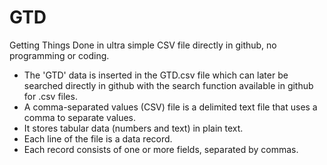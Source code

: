 # GTD
Getting Things Done in ultra simple CSV file directly in github, no programming or coding.
- The 'GTD' data is inserted in the GTD.csv file which can later be searched directly in github with the search function available in github for .csv files.
- A comma-separated values (CSV) file is a delimited text file that uses a comma to separate values. 
- It stores tabular data (numbers and text) in plain text. 
- Each line of the file is a data record. 
- Each record consists of one or more fields, separated by commas.
